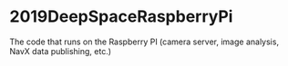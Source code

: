 # 2019DeepSpaceRaspberryPi
The code that runs on the Raspberry PI (camera server, image analysis, NavX data publishing, etc.)
